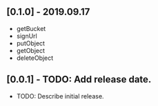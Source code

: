 ## [0.1.0] - 2019.09.17
- getBucket
- signUrl
- putObject
- getObject
- deleteObject

## [0.0.1] - TODO: Add release date.

* TODO: Describe initial release.
